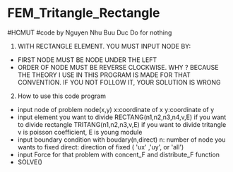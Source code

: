 # FEM_Tritangle_Rectangle
#HCMUT
#code by Nguyen Nhu Buu Duc
 Do for nothing
1) WITH RECTANGLE ELEMENT. YOU MUST INPUT NODE BY:
- FIRST NODE MUST BE NODE UNDER THE LEFT
- ORDER OF NODE MUST BE REVERSE CLOCKWISE. 
WHY ? BECAUSE THE THEORY I USE IN THIS PROGRAM IS MADE FOR THAT CONVENTION.
IF YOU NOT FOLLOW IT, YOUR SOLUTION IS WRONG
2) How to use this code program
 - input node of problem
 node(x,y)
 x:coordinate of x
 y:coordinate of y
 - input element you want to divide
    RECTANG(n1,n2,n3,n4,v,E) if you want to divide rectangle
    TRITANG(n1,n2,n3,v,E) if you want to divide tritangle
     v is poisson coefficient, E is young module
  - input boundary condition with boudary(n,direct)
    n: number of node you wants to fixed
    direct: direction of fixed ( 'ux' ,'uy', or 'all')
 - input Force for that problem with concent_F and distribute_F function
 - SOLVE()